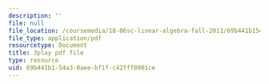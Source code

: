 ```yaml
---
description: ''
file: null
file_location: /coursemedia/18-06sc-linear-algebra-fall-2011/69b441b154a30aeebf1fc42fff8001ce_rMv2rDiOTsI.pdf
file_type: application/pdf
resourcetype: Document
title: 3play pdf file
type: resource
uid: 69b441b1-54a3-0aee-bf1f-c42fff8001ce
---
```

